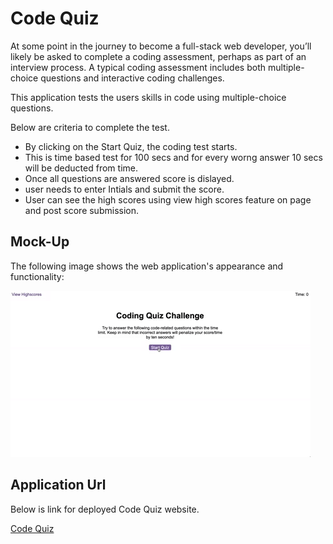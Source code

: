 # Code Quiz

At some point in the journey to become a full-stack web developer, you’ll likely be asked to complete a coding assessment, perhaps as part of an interview process. A typical coding assessment includes both multiple-choice questions and interactive coding challenges.

This application tests the users skills in code using multiple-choice questions.

Below are criteria to complete the test.
* By clicking on the Start Quiz, the coding test starts.
* This is time based test for 100 secs and for every worng answer 10 secs will be deducted from time.
* Once all questions are answered score is dislayed.
* user needs to enter Intials and submit the score.
* User can see the high scores using view high scores feature on page and post score submission.


## Mock-Up

The following image shows the web application's appearance and functionality:

![A user clicks through an interactive coding quiz, then enters initials to save the high score before resetting and starting over.](Assets/images/04-web-apis-homework-demo.gif)


## Application Url

Below is link for deployed Code Quiz website.

[Code Quiz](https://evs95.github.io/CodeQuiz/)